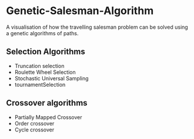 # Genetic-Salesman-Algorithm
A visualisation of how the travelling salesman problem can be solved using a genetic algorithms of paths.
## Selection Algorithms
- Truncation selection<br>
- Roulette Wheel Selection<br>
- Stochastic Universal Sampling<br>
- tournamentSelection<br>
## Crossover algorithms
- Partially Mapped Crossover
- Order crossover
- Cycle crossover
